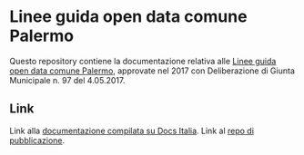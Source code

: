 Linee guida open data comune Palermo
===================

Questo repository contiene la documentazione relativa alle [Linee guida open data comune Palermo](http://linee-guida-open-data-comune-palermo.readthedocs.io), approvate nel 2017 con Deliberazione di Giunta Municipale n. 97 del 4.05.2017. 


Link
----

Link alla [documentazione compilata su Docs Italia](https://github.com/italia/docs-italia-starter-kit/tree/master/repo-documento).
Link al [repo di pubblicazione](https://guida-docs-italia.readthedocs.io/it/latest/index/pubblicare-un-documento.html#contenuto-del-repository).
